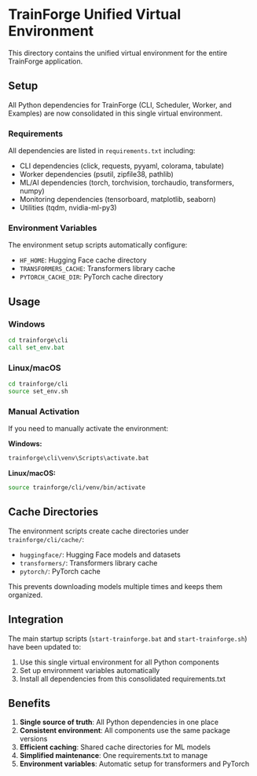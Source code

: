 # TrainForge Unified Virtual Environment

This directory contains the unified virtual environment for the entire TrainForge application.

## Setup

All Python dependencies for TrainForge (CLI, Scheduler, Worker, and Examples) are now consolidated in this single virtual environment.

### Requirements

All dependencies are listed in `requirements.txt` including:
- CLI dependencies (click, requests, pyyaml, colorama, tabulate)
- Worker dependencies (psutil, zipfile38, pathlib)
- ML/AI dependencies (torch, torchvision, torchaudio, transformers, numpy)
- Monitoring dependencies (tensorboard, matplotlib, seaborn)
- Utilities (tqdm, nvidia-ml-py3)

### Environment Variables

The environment setup scripts automatically configure:
- `HF_HOME`: Hugging Face cache directory
- `TRANSFORMERS_CACHE`: Transformers library cache
- `PYTORCH_CACHE_DIR`: PyTorch cache directory

## Usage

### Windows
```cmd
cd trainforge\cli
call set_env.bat
```

### Linux/macOS
```bash
cd trainforge/cli
source set_env.sh
```

### Manual Activation
If you need to manually activate the environment:

**Windows:**
```cmd
trainforge\cli\venv\Scripts\activate.bat
```

**Linux/macOS:**
```bash
source trainforge/cli/venv/bin/activate
```

## Cache Directories

The environment scripts create cache directories under `trainforge/cli/cache/`:
- `huggingface/`: Hugging Face models and datasets
- `transformers/`: Transformers library cache
- `pytorch/`: PyTorch cache

This prevents downloading models multiple times and keeps them organized.

## Integration

The main startup scripts (`start-trainforge.bat` and `start-trainforge.sh`) have been updated to:
1. Use this single virtual environment for all Python components
2. Set up environment variables automatically
3. Install all dependencies from this consolidated requirements.txt

## Benefits

1. **Single source of truth**: All Python dependencies in one place
2. **Consistent environment**: All components use the same package versions
3. **Efficient caching**: Shared cache directories for ML models
4. **Simplified maintenance**: One requirements.txt to manage
5. **Environment variables**: Automatic setup for transformers and PyTorch